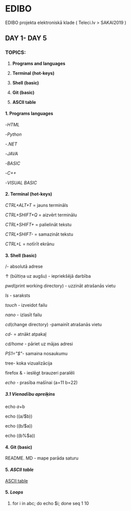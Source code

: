 # EDIBO
EDIBO projekta elektroniskā klade
( Teleci.lv > SAKAI2019 )

## DAY 1- DAY 5


### TOPICS:
1. **Programs and languages**


2. **Terminal (hot-keys)**


3. **Shell (basic)**


4. **Git (basic)**


5. **ASCII table**




#### 1. Programs languages ####
-*HTML*


-*Python*


-*.NET*


-*JAVA*


-*BASIC*


-*C++*


-*VISUAL BASIC*



#### 2. Terminal (hot-keys)


*CTRL+ALT+T* = jauns termināls


*CTRL+SHIFT+Q* = aizvērt terminālu


*CTRL+SHIFT+* = palielināt tekstu


*CTRL+SHIFT-* = samazināt tekstu


*CTRL+L* = notīrīt ekrānu



####  3. Shell (basic)


 /- absolutā adrese



 ↑ (būltiņa uz augšu) - iepriekšējā darbība
 
 
 *pwd*(print working directory) - uzzināt atrašanās vietu
 
 
 *ls* - saraksts 
 
 
 *touch* - izveidot failu
 
 
 
 *nano* - izlasīt failu
 
 
 
 
 
 *cd*(change directory) -pamainīt atrašanās vietu
 
 
 
 
 *cd-* = atnākt atpakaļ
 
 
 *cd/home* - pāriet uz mājas adresi 
 


 *PS1="$"*- samaina nosaukumu 
 
 
 tree- koka vizualizācija
 
 
 firefox & - ieslēgt brauzeri paralēli



 *echo* - prasība mašīnai 
(a=11
b=22)


 ##### 3.1 Vienadību apreiķins


echo $a+$b

 
echo $(($a/$b)) 

 
echo $(($b/$a)) 

 
echo $(($b%$a))  




####  4. Git (basic)


README. MD  - mape parāda saturu






#### 5. *ASCII table*


[ASCII table](http://www.ecowin.org/ascii.htm)





#### 5. *Loops*

1) for i in abc; do echo $i; done 
 seq 1 10

